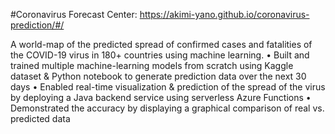 #Coronavirus Forecast Center: https://akimi-yano.github.io/coronavirus-prediction/#/

A world-map of the predicted spread of confirmed cases and fatalities of the COVID-19 virus in 180+ countries using machine learning.
• Built and trained multiple machine-learning models from scratch using Kaggle dataset & Python
notebook to generate prediction data over the next 30 days
• Enabled real-time visualization & prediction of the spread of the virus by deploying a Java backend 
service using serverless Azure Functions
• Demonstrated the accuracy by displaying a graphical comparison of real vs. predicted data


